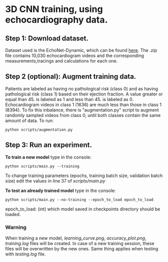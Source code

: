 # 3D CNN training, using echocardiography data.

## Step 1: Download dataset.
Dataset used is the EchoNet-Dynamic, which can be found [here](https://stanfordaimi.azurewebsites.net/datasets/834e1cd1-92f7-4268-9daa-d359198b310a).
The .zip file contains 10,030 echocardiogram videos and the corresponding measurements,tracings and calculations for each one.

## Step 2 (optional): Augment training data.
Patients are labeled as having no pathological risk (class 0) and as having pathological risk (class 1) based on their ejection fraction. A value greater or equal than 45. is labeled as 1 and less than 45. is labeled as 0. Echocardiogram videos in class 1 (1636) are much less than those in class 1 (8394). To fix this inbalance, there is "augmentation.py" script to augment randomly sampled videos from class 0, until both classes contain the same amount of data.
To run: 
```console
python scripts/augmentation.py
```

## Step 3: Run an experiment.
**To train a new model** type in the console:
```console
python scripts/main.py --training
```
To change training parameters (epochs, training batch size, validation batch size) edit the values in line 37 of *scripts/main.py*

**To test an already trained model** type in the console:
```console
python scripts/main.py --no-training --epoch_to_load epoch_to_load
```
epoch_to_load: (int) which model saved in checkpoints directory should be loaded.

### Warning
When training a new model, *learning_curve.png*, *accuracy_plot.png*, *training.log* files will be created. In case of a new training session, these files will be overwritten by the new ones. Same thing applies when testing with *testing.log* file.